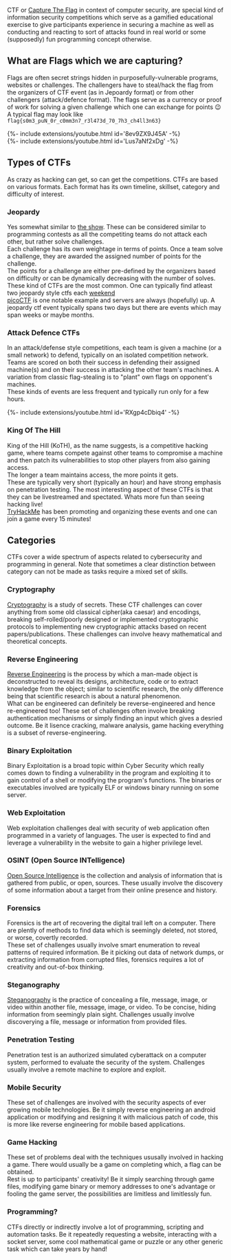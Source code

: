 CTF or [Capture The Flag](https://en.wikipedia.org/wiki/Capture_the_flag#Computer_security) in context of computer security, are special kind of information security competitions which serve as a gamified educational exercise to give participants experience in securing a machine as well as conducting and reacting to sort of attacks found in real world or some (supposedly) fun programming concept otherwise.

## What are Flags which we are capturing?
Flags are often secret strings hidden in purposefully-vulnerable programs, websites or challenges. The challengers have to steal/hack the flag from the organizers of CTF event (as in Jepoardy format) or from other challengers (attack/defence format). The flags serve as a currency or proof of work for solving a given challenge which one can exchange for points :wink:  
A typical flag may look like `flag{s0m3_puN_0r_c0mm3n7_r3l473d_70_7h3_ch4ll3n63}`  

<div>{%- include extensions/youtube.html id='8ev9ZX9J45A' -%}</div>
  
<div>{%- include extensions/youtube.html id='Lus7aNf2xDg' -%}</div>

## Types of CTFs
As crazy as hacking can get, so can get the competitions. CTFs are based on various formats. Each format has its own timeline, skillset, category and difficulty of interest.

### Jeopardy
Yes somewhat similar to [the show](https://en.wikipedia.org/wiki/Jeopardy!). These can be considered similar to programming contests as all the competiting teams do not attack each other, but rather solve challenges.  
Each challenge has its own weightage in terms of points. Once a team solve a challenge, they are awarded the assigned number of points for the challenge.  
The points for a challenge are either pre-defined by the organizers based on difficulty or can be dynamically decreasing with the number of solves.  
These kind of CTFs are the most common. One can typically find atleast two jeopardy style ctfs each [weekend](https://ctftime.org/event/list/upcoming)  
[picoCTF](https://picoctf.com/) is one notable example and servers are always (hopefully) up.
A jeopardy ctf event typically spans two days but there are events which may span weeks or maybe months.  

### Attack Defence CTFs
In an attack/defense style competitions, each team is given a machine (or a small network) to defend, typically on an isolated competition network.  
Teams are scored on both their success in defending their assigned machine(s) and on their success in attacking the other team's machines. A variation from classic flag-stealing is to "plant" own flags on opponent's machines.  
These kinds of events are less frequent and typically run only for a few hours.  

<div>{%- include extensions/youtube.html id='RXgp4cDbiq4' -%}</div>

### King Of The Hill
King of the Hill (KoTH), as the name suggests, is a competitive hacking game, where teams compete against other teams to compromise a machine and then patch its vulnerabilities to stop other players from also gaining access.  
The longer a team maintains access, the more points it gets.  
These are typically very short (typically an hour) and have strong emphasis on penetration testing. The most interesting aspect of these CTFs is that they can be livestreamed and spectated. Whats more fun than seeing hacking live!   
[TryHackMe](https://tryhackme.com/games/koth) has been promoting and organizing these events and one can join a game every 15 minutes!  

## Categories
CTFs cover a wide spectrum of aspects related to cybersecurity and programming in general. Note that sometimes a clear distinction between category can not be made as tasks require a mixed set of skills.

### Cryptography
[Cryptography](https://en.wikipedia.org/wiki/Cryptography) is a study of secrets. These CTF challenges can cover anything from some old classical cipher(aka caesar) and encodings, breaking self-rolled/poorly designed or implemented cryptographic protocols to implementing new cryptographic attacks based on recent papers/publications. These challenges can involve heavy mathematical and theoretical concepts. 

### Reverse Engineering
[Reverse Engineering](https://en.wikipedia.org/wiki/Reverse_engineering) is the process by which a man-made object is deconstructed to reveal its designs, architecture, code or to extract knowledge from the object; similar to scientific research, the only difference being that scientific research is about a natural phenomenon.  
What can be engineered can definitely be reverse-engineered and hence re-engineered too! These set of challenges often involve breaking authentication mechanisms or simply finding an input which gives a desried outcome. Be it lisence cracking, malware analysis, game hacking everything is a subset of reverse-engineering.

### Binary Exploitation
Binary Exploitation is a broad topic within Cyber Security which really comes down to finding a vulnerability in the program and exploiting it to gain control of a shell or modifying the program's functions. The binaries or executables involved are typically ELF or windows binary running on some server.

### Web Exploitation
Web exploitation challenges deal with security of web application often programmed in a variety of languages. The user is expected to find and leverage a vulnerability in the website to gain a higher privilege level.

### OSINT (Open Source INTelligence)
[Open Source Intelligence](https://en.wikipedia.org/wiki/Open-source_intelligence) is the collection and analysis of information that is gathered from public, or open, sources. These usually involve the discovery of some information about a target from their online presence and history.  

### Forensics
Forensics is the art of recovering the digital trail left on a computer. There are plently of methods to find data which is seemingly deleted, not stored, or worse, covertly recorded.  
These set of challenges usually involve smart enumeration to reveal patterns of required information. Be it picking out data of network dumps, or extracting information from corrupted files, forensics requires a lot of creativity and out-of-box thinking.

### Steganography
[Steganography](https://en.wikipedia.org/wiki/Steganography) is the practice of concealing a file, message, image, or video within another file, message, image, or video. To be concise, hiding information from seemingly plain sight. Challenges usually involve discoverying a file, message or information from provided files. 

### Penetration Testing
Penetration test is an authorized simulated cyberattack on a computer system, performed to evaluate the security of the system. Challenges usually involve a remote machine to explore and exploit.  

### Mobile Security
These set of challenges are involved with the security aspects of ever growing mobile technologies. Be it simply reverse engineering an android application or modifying and resigning it with malicious patch of code, this is more like reverse engineering for mobile based applications.

### Game Hacking
These set of problems deal with the techniques ususally involved in hacking a game. There would usually be a game on completing which, a flag can be obtained.  
Rest is up to participants' creativity! Be it simply searching through game files, modifying game binary or memory addresses to one's advantage or fooling the game server, the possibilities are limitless and limitlessly fun.

### Programming?
CTFs directly or indirectly involve a lot of programming, scripting and automation tasks. Be it repeatedly requesting a website, interacting with a socket server, some cool mathematical game or puzzle or any other generic task which can take years by hand!  
